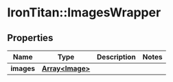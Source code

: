 # IronTitan::ImagesWrapper

## Properties
Name | Type | Description | Notes
------------ | ------------- | ------------- | -------------
**images** | [**Array&lt;Image&gt;**](Image.md) |  | 


